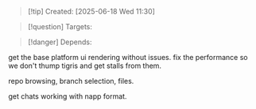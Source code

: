 
>[!tip] Created: [2025-06-18 Wed 11:30]

>[!question] Targets: 

>[!danger] Depends: 

get the base platform ui rendering without issues.
fix the performance so we don't thump tigris and get stalls from them.


repo browsing, branch selection, files.

get chats working with napp format.

